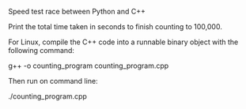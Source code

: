 Speed test race between Python and C++ 

Print the total time taken in seconds to finish counting to 100,000.

For Linux, compile the C++ code into a runnable binary object with the following command: 

g++ -o counting_program counting_program.cpp

Then run on command line:

./counting_program.cpp
